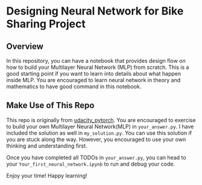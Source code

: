 # Designing Neural Network for Bike Sharing Project

## Overview
In this repository, you can have a notebook that provides design flow on how to build your Multilayer Neural Network (MLP) from scratch. This is a good starting point if you want to learn into details about what happen inside MLP. You are encouraged to learn neural network in theory and mathematics to have good command in this notebook.


## Make Use of This Repo
This repo is originally from [udacity_pytorch](https://github.com/udacity/deep-learning-v2-pytorch). You are encouraged to exercise to build your own Multilayer Neural Network(MLP) in `your_answer.py`. I have included the solution as well in `my_solution.py`. You can use this solution if you are stuck along the way. However, you encouraged to use your own thinking and understanding first.

Once you have completed all TODOs in `your_answer.py`, you can head to your `Your_first_neural_network.ipynb` to run and debug your code.

Enjoy your time! Happy learning!
